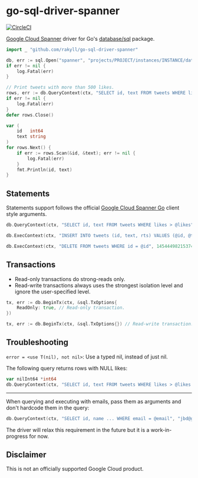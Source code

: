 # go-sql-driver-spanner

[![CircleCI](https://circleci.com/gh/rakyll/go-sql-driver-spanner.svg?style=svg)](https://circleci.com/gh/rakyll/go-sql-driver-spanner)

[Google Cloud Spanner](https://cloud.google.com/spanner) driver for
Go's [database/sql](https://golang.org/pkg/database/sql/) package.


``` go
import _ "github.com/rakyll/go-sql-driver-spanner"

db, err := sql.Open("spanner", "projects/PROJECT/instances/INSTANCE/databases/DATABASE")
if err != nil {
    log.Fatal(err)
}

// Print tweets with more than 500 likes.
rows, err := db.QueryContext(ctx, "SELECT id, text FROM tweets WHERE likes > @likes", 500)
if err != nil {
    log.Fatal(err)
}
defer rows.Close()

var (
    id   int64
    text string
)
for rows.Next() {
    if err := rows.Scan(&id, &text); err != nil {
        log.Fatal(err)
    }
    fmt.Println(id, text)
}
```

## Statements

Statements support follows the official [Google Cloud Spanner Go](https://pkg.go.dev/cloud.google.com/go/spanner) client style arguments.

```go
db.QueryContext(ctx, "SELECT id, text FROM tweets WHERE likes > @likes", 500)

db.ExecContext(ctx, "INSERT INTO tweets (id, text, rts) VALUES (@id, @text, @rts)", id, text, 10000)

db.ExecContext(ctx, "DELETE FROM tweets WHERE id = @id", 14544498215374)
```

## Transactions

- Read-only transactions do strong-reads only.
- Read-write transactions always uses the strongest isolation
level and ignore the user-specified level.

``` go
tx, err := db.BeginTx(ctx, &sql.TxOptions{
    ReadOnly: true, // Read-only transaction.
})

tx, err := db.BeginTx(ctx, &sql.TxOptions{}) // Read-write transaction.
```

## Troubleshooting

`error = <use T(nil), not nil>`: Use a typed nil, instead of just nil.

The following query returns rows with NULL likes:

``` go
var nilInt64 *int64
db.QueryContext(ctx, "SELECT id, text FROM tweets WHERE likes > @likes LIMIT 10", nilInt64)
```

---

When querying and executing with emails, pass them as arguments and don't hardcode
them in the query:

``` go
db.QueryContext(ctx, "SELECT id, name ... WHERE email = @email", "jbd@google.com")
```

The driver will relax this requirement in the future but it is a work-in-progress for now.

## Disclaimer

This is not an officially supported Google Cloud product.
